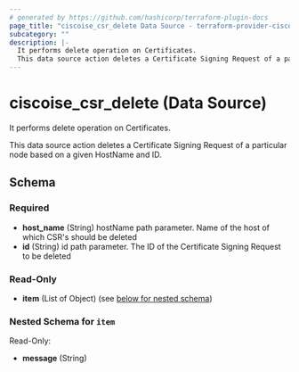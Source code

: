 ```yaml
---
# generated by https://github.com/hashicorp/terraform-plugin-docs
page_title: "ciscoise_csr_delete Data Source - terraform-provider-ciscoise"
subcategory: ""
description: |-
  It performs delete operation on Certificates.
  This data source action deletes a Certificate Signing Request of a particular node based on a given HostName and ID.
---
```


# ciscoise_csr_delete (Data Source)

It performs delete operation on Certificates.

This data source action deletes a Certificate Signing Request of a particular node based on a given HostName and ID.



<!-- schema generated by tfplugindocs -->
## Schema

### Required

- **host_name** (String) hostName path parameter. Name of the host of which CSR's should be deleted
- **id** (String) id path parameter. The ID of the Certificate Signing Request to be deleted

### Read-Only

- **item** (List of Object) (see [below for nested schema](#nestedatt--item))

<a id="nestedatt--item"></a>
### Nested Schema for `item`

Read-Only:

- **message** (String)


